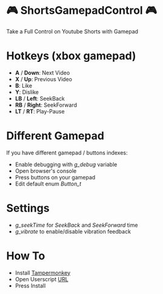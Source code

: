 # :video_game: ShortsGamepadControl :video_game:
Take a Full Control on Youtube Shorts with Gamepad

# Hotkeys (xbox gamepad)
- **A** / **Down**: Next Video  
- **X** / **Up**: Previous Video  
- **B**: Like  
- **Y**: Dislike  
- **LB** / **Left**: SeekBack  
- **RB** / **Right**: SeekForward  
- **LT** / **RT**: Play-Pause  

# Different Gamepad
If you have different gamepad / buttons indexes:  
- Enable debugging with _g_debug_ variable
- Open browser's console
- Press buttons on your gamepad
- Edit default enum _Button_t_

# Settings
- _g_seekTime_ for _SeekBack_ and _SeekForward_ time  
- _g_vibrate_ to enable/disable vibration feedback  

# How To
- Install [Tampermonkey](https://chromewebstore.google.com/detail/tampermonkey/dhdgffkkebhmkfjojejmpbldmpobfkfo)
- Open Userscript [URL](https://github.com/Wolf49406/ShortsGamepadControl/raw/main/ShortsGamepadControl.user.js)
- Press Install
